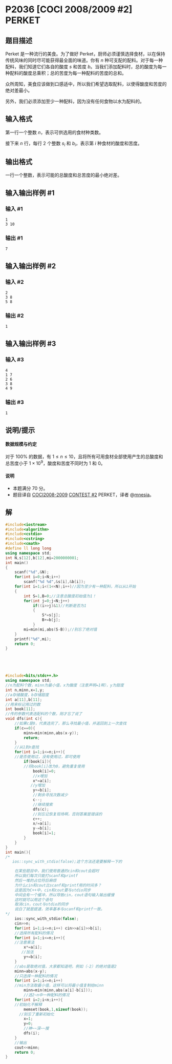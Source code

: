 # P2036 [COCI 2008/2009 #2] PERKET

## 题目描述

Perket 是一种流行的美食。为了做好 Perket，厨师必须谨慎选择食材，以在保持传统风味的同时尽可能获得最全面的味道。你有 $n$ 种可支配的配料。对于每一种配料，我们知道它们各自的酸度 $s$ 和苦度 $b$。当我们添加配料时，总的酸度为每一种配料的酸度总乘积；总的苦度为每一种配料的苦度的总和。

众所周知，美食应该做到口感适中，所以我们希望选取配料，以使得酸度和苦度的绝对差最小。

另外，我们必须添加至少一种配料，因为没有任何食物以水为配料的。

## 输入格式

第一行一个整数 $n$，表示可供选用的食材种类数。

接下来 $n$ 行，每行 $2$ 个整数 $s_i$ 和 $b_i$，表示第 $i$ 种食材的酸度和苦度。

## 输出格式

一行一个整数，表示可能的总酸度和总苦度的最小绝对差。

## 输入输出样例 #1

### 输入 #1

```
1
3 10
```

### 输出 #1

```
7
```

## 输入输出样例 #2

### 输入 #2

```
2
3 8
5 8
```

### 输出 #2

```
1
```

## 输入输出样例 #3

### 输入 #3

```
4
1 7
2 6
3 8
4 9
```

### 输出 #3

```
1
```

## 说明/提示

#### 数据规模与约定
对于 $100\%$ 的数据，有 $1 \leq n \leq 10$，且将所有可用食材全部使用产生的总酸度和总苦度小于 $1 \times 10^9$，酸度和苦度不同时为 $1$ 和 $0$。
#### 说明
- 本题满分 $70$ 分。
- 题目译自 [COCI2008-2009](https://hsin.hr/coci/archive/2008_2009/) [CONTEST #2](https://hsin.hr/coci/archive/2008_2009/contest2_tasks.pdf) PERKET，译者 @[mnesia](https://www.luogu.com.cn/user/115711)。


## 解
~~~c++
#include<iostream>
#include<algorithm>
#include<cstdio>
#include<cstring>
#include<cmath>
#define ll long long
using namespace std;
int N,s[12],b[12],mi=2000000001;
int main()
{
	scanf("%d",&N);
	for(int i=0;i<N;i++)
		scanf("%d %d",&s[i],&b[i]);
	for(int i=1;i<(1<<N);i++)//因为至少有一种配料，所以从1开始
	{
		int S=1,B=0;//注意总酸度初始值为1！
		for(int j=0;j<N;j++)
			if((i>>j)&1)//判断是否为1
			{
				S*=s[j];
				B+=b[j];
			}
		mi=min(mi,abs(S-B));//别忘了绝对值
	}
	printf("%d",mi);
	return 0;
}





#include<bits/stdc++.h>
using namespace std;
//n为配料个数，minn为最小值，x为酸度（注意声明=1啊），y为甜度
int n,minn,x=1,y;
//a存储酸度，b存储甜度
int a[11],b[11];
//用来标记用过的数
int book[11];
//传的参数代表选配料的个数，刚才忘了说了
void dfs(int c){
	//如果c是0，代表选完了，那么寻找最小值，并返回到上一次查找
	if(c==0){
		minn=min(minn,abs(x-y));
		return;
	}
    //从1到n查找
	for(int i=1;i<=n;i++){
    //是否使用过，没有使用过，即可使用
		if(book[i]){
        //将book[i]改为0，避免重复使用
			book[i]=0;
            //x增加
			x*=a[i];
           //y增加
			y+=b[i];
            //剩余寻找次数减少
			c--;
            //继续搜索
			dfs(c);
            //别忘记恢复现场啊，否则答案是错误的
			c++;
			x/=a[i];
			y-=b[i];
			book[i]=1;
		} 
	}
}
int main(){
/*
   ios::sync_with_stdio(false);这个方法还是要解释一下的

    在某些题目中，我们使用普通的cin和cout会超时
    所以我们每次只能打scanf和printf
    然后一堆的占位符巨麻烦
    为什么cin和cout比scanf和printf用的时间多？ 
    这是因为C++中，cin和cout要与stdio同步
    中间会有一个缓冲，所以导致cin，cout语句输入输出缓慢
    这时就可以用这个语句
    取消cin，cout与stdio的同步
    说白了就是提速，效率基本与scanf和printf一致。
*/
	ios::sync_with_stdio(false);
	cin>>n;
	for(int i=1;i<=n;i++) cin>>a[i]>>b[i];
    //选择所有配料的情况
	for(int i=1;i<=n;i++){
    //注意乘法
		x*=a[i];
       //加法
		y+=b[i];
	}
    //abs是取绝对值，大家都知道吧，例如（-2）的绝对值是2
	minn=abs(x-y);
    //只选择一种配料的情况
	for(int i=1;i<=n;i++)
    //min方法取最小值，这样可以将最小值复制给minn
		minn=min(minn,abs(a[i]-b[i]));
        //选2~n中一种配料的情况
	for(int i=2;i<n;i++){
    //初始化不解释
		memset(book,1,sizeof(book));
      //别忘了重新初始化
		x=1;
		y=0;
        //神~~深~~搜
		dfs(i);
	}
    //输出
	cout<<minn;
	return 0;
}
~~~